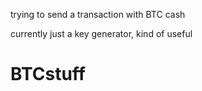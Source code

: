 trying to send a transaction with BTC cash

currently just a key generator, kind of useful
# BTCstuff

